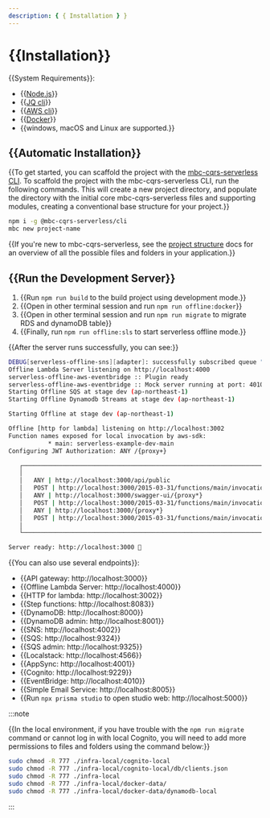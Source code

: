 ```yaml
---
description: { { Installation } }
---
```


# {{Installation}}

{{System Requirements}}:

- {{[Node.js](https://nodejs.org/en/download/package-manager)}}
- {{[JQ cli](https://jqlang.github.io/jq/download/)}}
- {{[AWS cli](https://docs.aws.amazon.com/cli/latest/userguide/getting-started-install.html)}}
- {{[Docker](https://docs.docker.com/engine/install/)}}
- {{windows, macOS and Linux are supported.}}

## {{Automatic Installation}}

{{To get started, you can scaffold the project with the [mbc-cqrs-serverless CLI](./cli.md). To scaffold the project with the mbc-cqrs-serverless CLI, run the following commands. This will create a new project directory, and populate the directory with the initial core mbc-cqrs-serverless files and supporting modules, creating a conventional base structure for your project.}}

```bash
npm i -g @mbc-cqrs-serverless/cli
mbc new project-name
```

{{If you're new to mbc-cqrs-serverless, see the [project structure](./project-structure.md) docs for an overview of all the possible files and folders in your application.}}

## {{Run the Development Server}}

1. {{Run `npm run build` to the build project using development mode.}}
2. {{Open in other terminal session and run `npm run offline:docker`}}
3. {{Open in other terminal session and run `npm run migrate` to migrate RDS and dynamoDB table}}
4. {{Finally, run `npm run offline:sls` to start serverless offline mode.}}

{{After the server runs successfully, you can see:}}

```bash
DEBUG[serverless-offline-sns][adapter]: successfully subscribed queue "http://localhost:9324/101010101010/notification-queue" to topic: "arn:aws:sns:ap-northeast-1:101010101010:MySnsTopic"
Offline Lambda Server listening on http://localhost:4000
serverless-offline-aws-eventbridge :: Plugin ready
serverless-offline-aws-eventbridge :: Mock server running at port: 4010
Starting Offline SQS at stage dev (ap-northeast-1)
Starting Offline Dynamodb Streams at stage dev (ap-northeast-1)

Starting Offline at stage dev (ap-northeast-1)

Offline [http for lambda] listening on http://localhost:3002
Function names exposed for local invocation by aws-sdk:
           * main: serverless-example-dev-main
Configuring JWT Authorization: ANY /{proxy+}

   ┌────────────────────────────────────────────────────────────────────────┐
   │                                                                        │
   │   ANY | http://localhost:3000/api/public                               │
   │   POST | http://localhost:3000/2015-03-31/functions/main/invocations   │
   │   ANY | http://localhost:3000/swagger-ui/{proxy*}                      │
   │   POST | http://localhost:3000/2015-03-31/functions/main/invocations   │
   │   ANY | http://localhost:3000/{proxy*}                                 │
   │   POST | http://localhost:3000/2015-03-31/functions/main/invocations   │
   │                                                                        │
   └────────────────────────────────────────────────────────────────────────┘

Server ready: http://localhost:3000 🚀
```

{{You can also use several endpoints}}:

- {{API gateway: http://localhost:3000}}
- {{Offline Lambda Server: http://localhost:4000}}
- {{HTTP for lambda: http://localhost:3002}}
- {{Step functions: http://localhost:8083}}
- {{DynamoDB: http://localhost:8000}}
- {{DynamoDB admin: http://localhost:8001}}
- {{SNS: http://localhost:4002}}
- {{SQS: http://localhost:9324}}
- {{SQS admin: http://localhost:9325}}
- {{Localstack: http://localhost:4566}}
- {{AppSync: http://localhost:4001}}
- {{Cognito: http://localhost:9229}}
- {{EventBridge: http://localhost:4010}}
- {{Simple Email Service: http://localhost:8005}}
- {{Run `npx prisma studio` to open studio web: http://localhost:5000}}

:::note

{{In the local environment, if you have trouble with the `npm run migrate` command or cannot log in with local Cognito, you will need to add more permissions to files and folders using the command below:}}

```bash
sudo chmod -R 777 ./infra-local/cognito-local
sudo chmod -R 777 ./infra-local/cognito-local/db/clients.json
sudo chmod -R 777 ./infra-local
sudo chmod -R 777 ./infra-local/docker-data/
sudo chmod -R 777 ./infra-local/docker-data/dynamodb-local
```

:::
